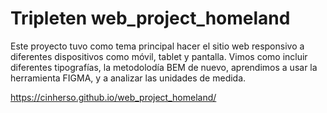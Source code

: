 # Tripleten web_project_homeland

Este proyecto tuvo como tema principal hacer el sitio web responsivo a diferentes dispositivos como móvil, tablet y pantalla. Vimos como incluir diferentes tipografías, la metodolodía BEM de nuevo, aprendimos a usar la herramienta FIGMA, y a analizar las unidades de medida.

https://cinherso.github.io/web_project_homeland/
